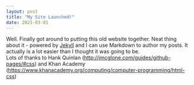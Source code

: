 ```yaml
---
layout: post
title: "My Site Launched!"
date: 2021-03-01
---
```


Well. Finally got around to putting this old website together. 
Neat thing about it - powered by [Jekyll](http://jekyllrb.com) 
and I can use Markdown to author my posts. It actually is a lot easier than I thought it was going to be. <br>
Lots of thanks to Hank Quinlan (http://jmcglone.com/guides/github-pages/#css) and Khan Academy (https://www.khanacademy.org/computing/computer-programming/html-css)
